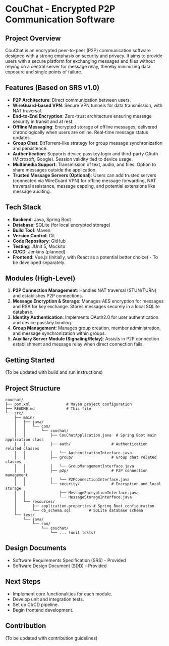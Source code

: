 # CouChat - Encrypted P2P Communication Software

## Project Overview

CouChat is an encrypted peer-to-peer (P2P) communication software designed with a strong emphasis on security and privacy. It aims to provide users with a secure platform for exchanging messages and files without relying on a central server for message relay, thereby minimizing data exposure and single points of failure.

## Features (Based on SRS v1.0)

- **P2P Architecture**: Direct communication between users.
- **WireGuard-based VPN**: Secure VPN tunnels for data transmission, with NAT traversal.
- **End-to-End Encryption**: Zero-trust architecture ensuring message security in transit and at rest.
- **Offline Messaging**: Encrypted storage of offline messages, delivered chronologically when users are online. Real-time message status updates.
- **Group Chat**: BitTorrent-like strategy for group message synchronization and persistence.
- **Authentication**: Supports device passkey login and third-party OAuth (Microsoft, Google). Session validity tied to device usage.
- **Multimedia Support**: Transmission of text, audio, and files. Option to share messages outside the application.
- **Trusted Message Servers (Optional)**: Users can add trusted servers (connected via WireGuard VPN) for offline message forwarding, NAT traversal assistance, message capping, and potential extensions like message auditing.

## Tech Stack

- **Backend**: Java, Spring Boot
- **Database**: SQLite (for local encrypted storage)
- **Build Tool**: Maven
- **Version Control**: Git
- **Code Repository**: GitHub
- **Testing**: JUnit 5, Mockito
- **CI/CD**: Jenkins (planned)
- **Frontend**: Vue.js (initially, with React as a potential better choice) - To be developed separately.

## Modules (High-Level)

1.  **P2P Connection Management**: Handles NAT traversal (STUN/TURN) and establishes P2P connections.
2.  **Message Encryption & Storage**: Manages AES encryption for messages and RSA for key exchange. Stores messages securely in a local SQLite database.
3.  **Identity Authentication**: Implements OAuth2.0 for user authentication and device passkey binding.
4.  **Group Management**: Manages group creation, member administration, and message synchronization within groups.
5.  **Auxiliary Server Module (Signaling/Relay)**: Assists in P2P connection establishment and message relay when direct connection fails.

## Getting Started

(To be updated with build and run instructions)

## Project Structure

```
couchat/
├── pom.xml                # Maven project configuration
├── README.md              # This file
└── src/
    ├── main/
    │   ├── java/
    │   │   └── com/
    │   │       └── couchat/
    │   │           ├── CouChatApplication.java  # Spring Boot main application class
    │   │           ├── auth/                  # Authentication related classes
    │   │           │   └── AuthenticationInterface.java
    │   │           ├── group/                 # Group chat related classes
    │   │           │   └── GroupManagementInterface.java
    │   │           ├── p2p/                   # P2P connection management
    │   │           │   └── P2PConnectionInterface.java
    │   │           └── security/              # Encryption and local storage
    │   │               ├── MessageEncryptionInterface.java
    │   │               └── MessageStorageInterface.java
    │   └── resources/
    │       ├── application.properties # Spring Boot configuration
    │       └── db_schema.sql        # SQLite database schema
    └── test/
        └── java/
            └── com/
                └── couchat/
                    └── ... (unit tests)
```

## Design Documents

- Software Requirements Specification (SRS) - Provided
- Software Design Document (SDD) - Provided

## Next Steps

- Implement core functionalities for each module.
- Develop unit and integration tests.
- Set up CI/CD pipeline.
- Begin frontend development.

## Contribution

(To be updated with contribution guidelines)

